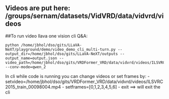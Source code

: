## Videos are put here: /groups/sernam/datasets/VidVRD/data/vidvrd/videos

##To run video llava one vision cli Q&A:

```
python /home/jbhol/dso/gits/LLaVA-NeXT/playground/demo/video_demo_cli_multi-turn.py --output_dir=/home/jbhol/dso/gits/LLaVA-NeXT/outputs --output_name=output.json --video_path=/home/jbhol/dso/gits/VRDFormer_VRD/data/vidvrd/videos/ILSVRC2015_train_00098004.mp4 --conv-mode=qwen_2
```

In cli while code is running you can change videos or set frames by:
	- setvideo=/home/jbhol/dso/gits/VRDFormer_VRD/data/vidvrd/videos/ILSVRC2015_train_00098004.mp4
	- setframes=[0,1,2,3,4,5,6]
	- exit ==> will exit the cli
